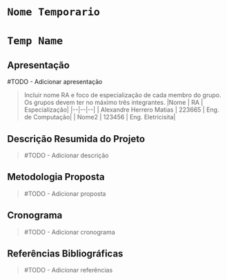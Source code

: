 # `Nome Temporario`
# `Temp Name`

## Apresentação

#TODO - Adicionar apresentação

> Incluir nome RA e foco de especialização de cada membro do grupo. Os grupos devem ter no máximo três integrantes.
> |Nome  | RA | Especialização|
> |--|--|--|
> | Alexandre Herrero Matias  | 223665  | Eng. de Computação|
> | Nome2  | 123456  | Eng. Eletricisita|


## Descrição Resumida do Projeto
<!--
> Descrição do tema do projeto, incluindo contexto gerador, motivação.
> Descrição do objetivo principal do projeto.
> Esclarecer qual será a saída do modelo generativo.
> Incluir nessa seção link para vídeo de apresentação da proposta do projeto (máximo 5 minutos).
-->

> #TODO - Adicionar descrição

## Metodologia Proposta
<!--
> Para a primeira entrega, a metodologia proposta deve esclarecer:
> * Qual(is) base(s) de dado(s) o projeto pretende utilizar, justificando a(s) escolha(s) realizadas.
> * Quais abordagens de modelagem generativa o grupo já enxerga como interessantes de serem estudadas.
> * Artigos de referência já identificados e que serão estudados ou usados como parte do planejamento do projeto
> * Ferramentas a serem utilizadas (com base na visão atual do grupo sobre o projeto).
> * Resultados esperados
> * Proposta de avaliação dos resultados de síntese
-->

> #TODO - Adicionar proposta

## Cronograma
<!--
> Proposta de cronograma. Procure estimar quantas semanas serão gastas para cada etapa do projeto.
-->

> #TODO - Adicionar cronograma

## Referências Bibliográficas
<!--
> Apontar nesta seção as referências bibliográficas adotadas no projeto.
-->

>#TODO - Adicionar referências
